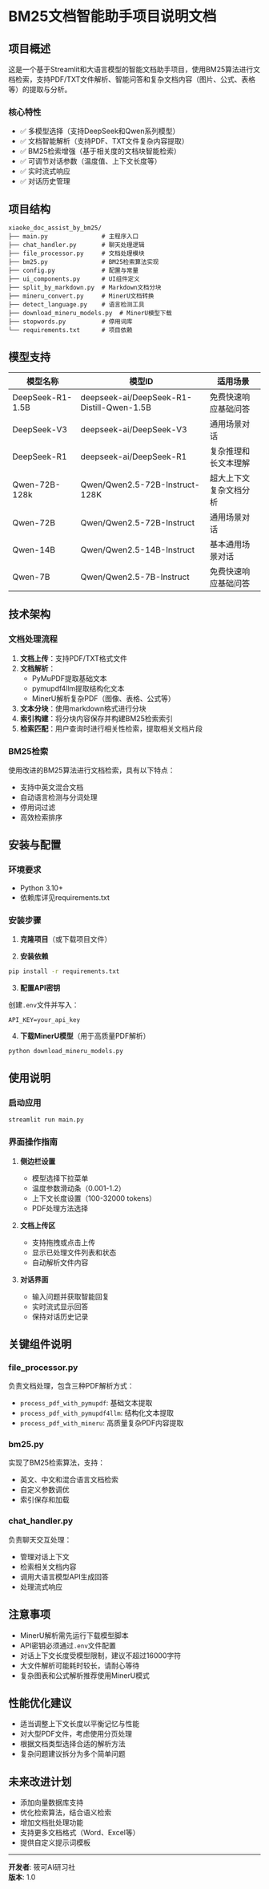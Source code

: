 # BM25文档智能助手项目说明文档

## 项目概述

这是一个基于Streamlit和大语言模型的智能文档助手项目，使用BM25算法进行文档检索，支持PDF/TXT文件解析、智能问答和复杂文档内容（图片、公式、表格等）的提取与分析。

### 核心特性

- ✅ 多模型选择（支持DeepSeek和Qwen系列模型）
- ✅ 文档智能解析（支持PDF、TXT文件复杂内容提取）
- ✅ BM25检索增强（基于相关度的文档块智能检索）
- ✅ 可调节对话参数（温度值、上下文长度等）
- ✅ 实时流式响应
- ✅ 对话历史管理

## 项目结构

```
xiaoke_doc_assist_by_bm25/
├── main.py               # 主程序入口
├── chat_handler.py       # 聊天处理逻辑
├── file_processor.py     # 文档处理模块
├── bm25.py               # BM25检索算法实现
├── config.py             # 配置与常量
├── ui_components.py      # UI组件定义
├── split_by_markdown.py  # Markdown文档分块
├── mineru_convert.py     # MinerU文档转换
├── detect_language.py    # 语言检测工具
├── download_mineru_models.py  # MinerU模型下载
├── stopwords.py          # 停用词库
└── requirements.txt      # 项目依赖
```



## 模型支持

| 模型名称          | 模型ID                                   | 适用场景                     |
|-----------------|------------------------------------------|------------------------------|
| DeepSeek-R1-1.5B | deepseek-ai/DeepSeek-R1-Distill-Qwen-1.5B | 免费快速响应基础问答           |
| DeepSeek-V3     | deepseek-ai/DeepSeek-V3                  | 通用场景对话                   |
| DeepSeek-R1     | deepseek-ai/DeepSeek-R1                  | 复杂推理和长文本理解             |
| Qwen-72B-128k   | Qwen/Qwen2.5-72B-Instruct-128K         | 超大上下文复杂文档分析           |
| Qwen-72B        | Qwen/Qwen2.5-72B-Instruct                | 通用场景对话                   |
| Qwen-14B        | Qwen/Qwen2.5-14B-Instruct                | 基本通用场景对话                 |
| Qwen-7B         | Qwen/Qwen2.5-7B-Instruct                 | 免费快速响应基础问答           |

## 技术架构

### 文档处理流程

1. **文档上传**：支持PDF/TXT格式文件
2. **文档解析**：
   - PyMuPDF提取基础文本
   - pymupdf4llm提取结构化文本
   - MinerU解析复杂PDF（图像、表格、公式等）
3. **文本分块**：使用markdown格式进行分块
4. **索引构建**：将分块内容保存并构建BM25检索索引
5. **检索匹配**：用户查询时进行相关性检索，提取相关文档片段

### BM25检索

使用改进的BM25算法进行文档检索，具有以下特点：

- 支持中英文混合文档
- 自动语言检测与分词处理
- 停用词过滤
- 高效检索排序

## 安装与配置

### 环境要求

- Python 3.10+
- 依赖库详见requirements.txt

### 安装步骤

1. **克隆项目**（或下载项目文件）

2. **安装依赖**

```bash
pip install -r requirements.txt
```

3. **配置API密钥**

创建`.env`文件并写入：

```
API_KEY=your_api_key
```

4. **下载MinerU模型**（用于高质量PDF解析）

```bash
python download_mineru_models.py
```

## 使用说明

### 启动应用

```bash
streamlit run main.py
```

### 界面操作指南

1. **侧边栏设置**
   - 模型选择下拉菜单
   - 温度参数滑动条（0.001-1.2）
   - 上下文长度设置（100-32000 tokens）
   - PDF处理方法选择

2. **文档上传区**
   - 支持拖拽或点击上传
   - 显示已处理文件列表和状态
   - 自动解析文件内容

3. **对话界面**
   - 输入问题并获取智能回复
   - 实时流式显示回答
   - 保持对话历史记录

## 关键组件说明

### file_processor.py

负责文档处理，包含三种PDF解析方式：

- `process_pdf_with_pymupdf`: 基础文本提取
- `process_pdf_with_pymupdf4llm`: 结构化文本提取
- `process_pdf_with_mineru`: 高质量复杂PDF内容提取

### bm25.py

实现了BM25检索算法，支持：

- 英文、中文和混合语言文档检索
- 自定义参数调优
- 索引保存和加载

### chat_handler.py

负责聊天交互处理：

- 管理对话上下文
- 检索相关文档内容
- 调用大语言模型API生成回答
- 处理流式响应

## 注意事项

- MinerU解析需先运行下载模型脚本
- API密钥必须通过`.env`文件配置
- 对话上下文长度受模型限制，建议不超过16000字符
- 大文件解析可能耗时较长，请耐心等待
- 复杂图表和公式解析推荐使用MinerU模式

## 性能优化建议

- 适当调整上下文长度以平衡记忆与性能
- 对大型PDF文件，考虑使用分页处理
- 根据文档类型选择合适的解析方法
- 复杂问题建议拆分为多个简单问题

## 未来改进计划

- 添加向量数据库支持
- 优化检索算法，结合语义检索
- 增加文档批处理功能
- 支持更多文档格式（Word、Excel等）
- 提供自定义提示词模板

---

**开发者**: 筱可AI研习社  
**版本**: 1.0
